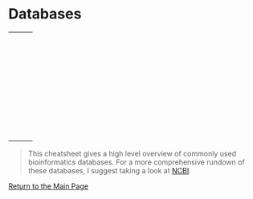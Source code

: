 # Databases

| | | |
:---------------------|:---------------------|:---------------------|
| | | |
| | | |
| | | |
| | | |
| | | |
| | | |
| | | |
| | | |
| | | |
| | | |
| | | |
| | | |
| | | |
| | | |
| | | |
| | | |
| | | |
| | | |
| | | |
| | | |
| | | |
| | | |
| | | |
| | | |
| | | |
| | | |
| | | |
| | | |
| | | |
| | | |
| | | |
| | | |
| | | |
| | | |
| | | |
| | | |

> This cheatsheet gives a high level overview of commonly used bioinformatics databases. For a more comprehensive rundown of these databases, I suggest taking a look at [NCBI](https://www.ncbi.nlm.nih.gov/).

[Return to the Main Page](../index.md)
